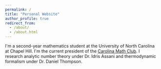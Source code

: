 ```yaml
---
permalink: /
title: "Personal Website"
author_profile: true
redirect_from: 
  - /about/
  - /about.html
---
```


I'm a second-year mathematics student at the University of North Carolina at Chapel Hill. I'm the current president of the [Carolina Math Club](https://heellife.unc.edu/organization/carolinamathclub). I research analytic number theory under Dr. Idris Assani and thermodynamic formalism under Dr. Daniel Thompson.
